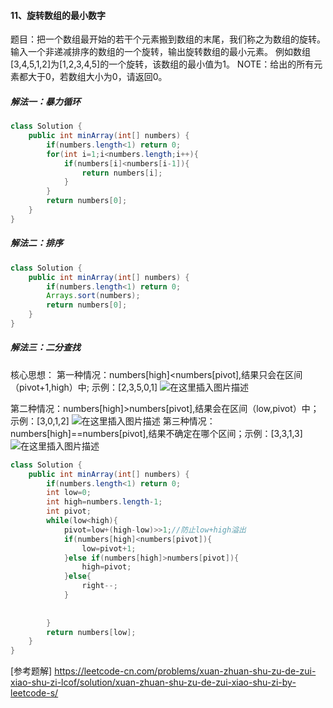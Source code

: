 ﻿#### 11、旋转数组的最小数字
题目：把一个数组最开始的若干个元素搬到数组的末尾，我们称之为数组的旋转。
输入一个非递减排序的数组的一个旋转，输出旋转数组的最小元素。
例如数组[3,4,5,1,2]为[1,2,3,4,5]的一个旋转，该数组的最小值为1。
NOTE：给出的所有元素都大于0，若数组大小为0，请返回0。

##### 解法一：暴力循环

```java
class Solution {
    public int minArray(int[] numbers) {
        if(numbers.length<1) return 0;
        for(int i=1;i<numbers.length;i++){
            if(numbers[i]<numbers[i-1]){
                return numbers[i];
            }
        }
        return numbers[0];
    }
}
```

##### 解法二：排序

```java
class Solution {
    public int minArray(int[] numbers) {
        if(numbers.length<1) return 0;
        Arrays.sort(numbers);
        return numbers[0];
    }
}
```
##### 解法三：二分查找
核心思想：
第一种情况：numbers[high]<numbers[pivot],结果只会在区间（pivot+1,high）中; 示例：[2,3,5,0,1]
![在这里插入图片描述](https://img-blog.csdnimg.cn/20200913155315901.png?x-oss-process=image/watermark,type_ZmFuZ3poZW5naGVpdGk,shadow_10,text_aHR0cHM6Ly9ibG9nLmNzZG4ubmV0L3dlaXhpbl80NDMwMTcxMA==,size_16,color_FFFFFF,t_70#pic_center)

第二种情况：numbers[high]>numbers[pivot],结果会在区间（low,pivot）中；示例：[3,0,1,2]
![在这里插入图片描述](https://img-blog.csdnimg.cn/20200913155248874.png?x-oss-process=image/watermark,type_ZmFuZ3poZW5naGVpdGk,shadow_10,text_aHR0cHM6Ly9ibG9nLmNzZG4ubmV0L3dlaXhpbl80NDMwMTcxMA==,size_16,color_FFFFFF,t_70#pic_center)
第三种情况：numbers[high]==numbers[pivot],结果不确定在哪个区间；示例：[3,3,1,3]
![在这里插入图片描述](https://img-blog.csdnimg.cn/20200913155415139.png?x-oss-process=image/watermark,type_ZmFuZ3poZW5naGVpdGk,shadow_10,text_aHR0cHM6Ly9ibG9nLmNzZG4ubmV0L3dlaXhpbl80NDMwMTcxMA==,size_16,color_FFFFFF,t_70#pic_center)


```java
class Solution {
    public int minArray(int[] numbers) {
        if(numbers.length<1) return 0;
        int low=0;
        int high=numbers.length-1;
        int pivot;
        while(low<high){
            pivot=low+(high-low)>>1;//防止low+high溢出
            if(numbers[high]<numbers[pivot]){
                low=pivot+1;
            }else if(numbers[high]>numbers[pivot]){
                high=pivot;
            }else{
                right--;
            }
            
            
        }
        return numbers[low];
    }
}
```
[参考题解] https://leetcode-cn.com/problems/xuan-zhuan-shu-zu-de-zui-xiao-shu-zi-lcof/solution/xuan-zhuan-shu-zu-de-zui-xiao-shu-zi-by-leetcode-s/

